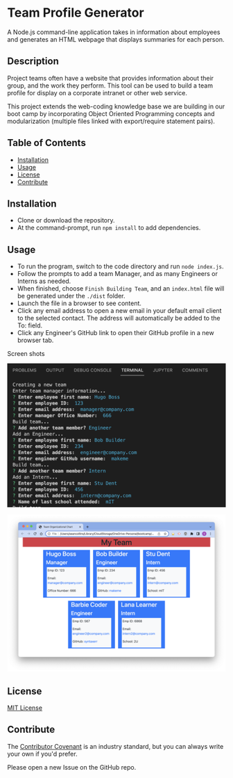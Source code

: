 # Team Profile Generator

A Node.js command-line application takes in information about employees and generates an HTML webpage that displays summaries for each person.

## Description

Project teams often have a website that provides information about their group, and the work they perform.  This tool can be used to build a team profile for display on a corporate intranet or other web service.

This project extends the web-coding knowledge base we are building in our boot camp by incorporating Object Oriented Programming concepts and modularization (multiple files linked with export/require statement pairs).

## Table of Contents

- [Installation](#installation)
- [Usage](#usage)
- [License](#license)
- [Contribute](#contribute)

## Installation

- Clone or download the repository.
- At the command-prompt, run `npm install` to add dependencies.

## Usage

- To run the program, switch to the code directory and run `node index.js`.
- Follow the prompts to add a team Manager, and as many Engineers or Interns as needed.
- When finished, choose `Finish Building Team`, and an `index.html` file will be generated under the `./dist` folder.
- Launch the file in a browser to see content.
- Click any email address to open a new email in your default email client to the selected contact.  The address will automatically be added to the To: field.
- Click any Engineer's GitHub link to open their GitHub profile in a new browser tab.

Screen shots

![Command-line Prompts](assets/images/team_profile_cli_input.png)

![Team Web Page](assets/images/team_profile_webpage.png)

## License

[MIT License](LICENSE/)

## Contribute

The [Contributor Covenant](https://www.contributor-covenant.org/) is an industry standard, but you can always write your own if you'd prefer.

Please open a new Issue on the GitHub repo.
